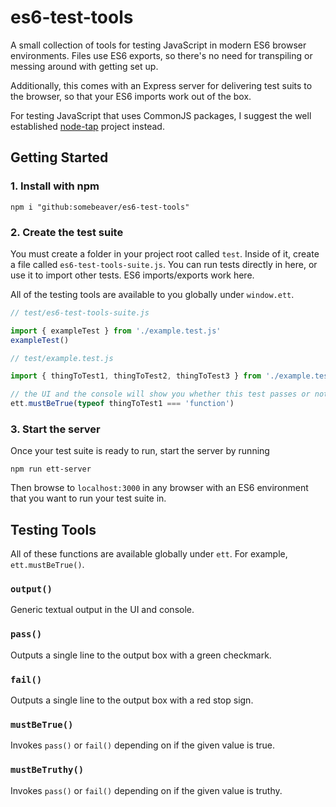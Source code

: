 # es6-test-tools

A small collection of tools for testing JavaScript in modern ES6 browser
environments. Files use ES6 exports, so there's no need for transpiling or
messing around with getting set up.

Additionally, this comes with an Express server for delivering test suits to the
browser, so that your ES6 imports work out of the box.

For testing JavaScript that uses CommonJS packages, I suggest the well
established [node-tap](https://node-tap.org/) project instead.

## Getting Started

### 1. Install with npm

```
npm i "github:somebeaver/es6-test-tools"
```

### 2. Create the test suite

You must create a folder in your project root called `test`. Inside of it,
create a file called `es6-test-tools-suite.js`. You can run tests directly in
here, or use it to import other tests. ES6 imports/exports work here.

All of the testing tools are available to you globally under `window.ett`.

```javascript
// test/es6-test-tools-suite.js

import { exampleTest } from './example.test.js'
exampleTest()
```

```javascript
// test/example.test.js

import { thingToTest1, thingToTest2, thingToTest3 } from './example.test.js'

// the UI and the console will show you whether this test passes or not
ett.mustBeTrue(typeof thingToTest1 === 'function')
```

### 3. Start the server

Once your test suite is ready to run, start the server by running

`npm run ett-server`

Then browse to `localhost:3000` in any browser with an ES6 environment that you
want to run your test suite in.

## Testing Tools

All of these functions are available globally under `ett`. For example,
`ett.mustBeTrue()`.

### `output()`
Generic textual output in the UI and console.

### `pass()`
Outputs a single line to the output box with a green checkmark.

### `fail()`
Outputs a single line to the output box with a red stop sign.

### `mustBeTrue()`
Invokes `pass()` or `fail()` depending on if the given value is true.

### `mustBeTruthy()`
Invokes `pass()` or `fail()` depending on if the given value is truthy.